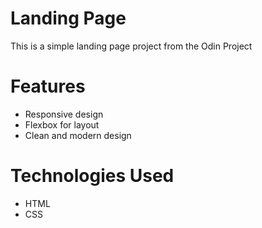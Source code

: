 # Landing Page
This is a simple landing page project from the Odin Project

# Features
- Responsive design
- Flexbox for layout
- Clean and modern design

# Technologies Used 
- HTML
- CSS   